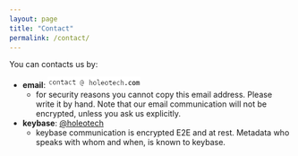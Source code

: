 ```yaml
---
layout: page
title: "Contact"
permalink: /contact/
---
```


You can contacts us by:
- **email**: ![](/assets/em1.png)![](/assets/em2.png)
  - for security reasons you cannot copy this email address. Please write it by hand. Note that our email communication will not be encrypted, unless you ask us explicitly.
- **keybase**: [@holeotech](https://keybase.io/holeotech)
  - keybase communication is encrypted E2E and at rest. Metadata who speaks with whom and when, is known to keybase.

